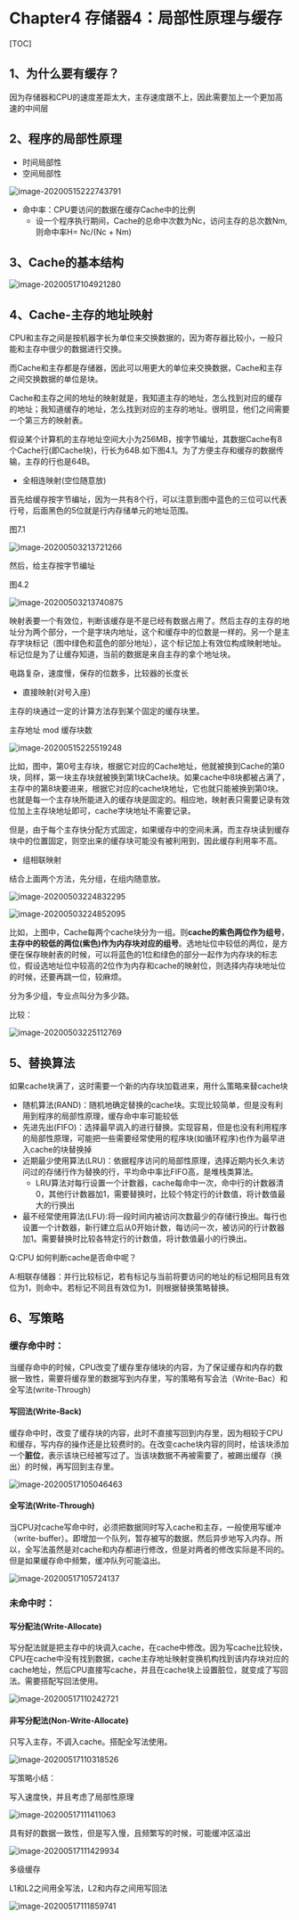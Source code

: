 

# Chapter4 存储器4：局部性原理与缓存

[TOC]

## 1、为什么要有缓存？

因为存储器和CPU的速度差距太大，主存速度跟不上，因此需要加上一个更加高速的中间层

## 2、程序的局部性原理

- 时间局部性
- 空间局部性

![image-20200515222743791](assets/image-20200515222743791.png)

- 命中率：CPU要访问的数据在缓存Cache中的比例
  - 设一个程序执行期间，Cache的总命中次数为Nc，访问主存的总次数Nm,则命中率H= Nc/(Nc + Nm)



## 3、Cache的基本结构

![image-20200517104921280](assets/image-20200517104921280.png)



## 4、Cache-主存的地址映射

CPU和主存之间是按机器字长为单位来交换数据的，因为寄存器比较小，一般只能和主存中很少的数据进行交换。

而Cache和主存都是存储器，因此可以用更大的单位来交换数据，Cache和主存之间交换数据的单位是块。

Cache和主存之间的地址的映射就是，我知道主存的地址，怎么找到对应的缓存的地址；我知道缓存的地址，怎么找到对应的主存的地址。很明显，他们之间需要一个第三方的映射表。

假设某个计算机的主存地址空间大小为256MB，按字节编址，其数据Cache有8个Cache行(即Cache块)，行长为64B.如下图4.1。为了方便主存和缓存的数据传输，主存的行也是64B。

- 全相连映射(空位随意放)

首先给缓存按字节编址，因为一共有8个行，可以注意到图中蓝色的三位可以代表行号，后面黑色的5位就是行内存储单元的地址范围。

图7.1

![image-20200503213721266](assets/image-20200503213721266.png)

然后，给主存按字节编址

图4.2

![image-20200503213740875](assets/image-20200503213740875.png)

映射表要一个有效位，判断该缓存是不是已经有数据占用了。然后主存的主存的地址分为两个部分，一个是字块内地址，这个和缓存中的位数是一样的。另一个是主存字块标记（图中绿色和蓝色的部分地址），这个标记加上有效位构成映射地址。标记位是为了让缓存知道，当前的数据是来自主存的拿个地址块。

电路复杂，速度慢，保存的位数多，比较器的长度长

- 直接映射(对号入座)

主存的块通过一定的计算方法存到某个固定的缓存块里。

主存地址 mod 缓存块数

![image-20200515225519248](assets/image-20200515225519248.png)

比如，图中，第0号主存块，根据它对应的Cache地址，他就被换到Cache的第0块，同样，第一块主存块就被换到第1块Cache块。如果cache中8块都被占满了，主存中的第8块要进来，根据它对应的cache块地址，它也就只能被换到第0块。也就是每一个主存块所能进入的缓存块是固定的。相应地，映射表只需要记录有效位加上主存块地址即可，cache字块地址不需要记录。

但是，由于每个主存快分配方式固定，如果缓存中的空间未满，而主存块读到缓存块中的位置固定，则空出来的缓存块可能没有被利用到，因此缓存利用率不高。



- 组相联映射

结合上面两个方法，先分组，在组内随意放。

![image-20200503224832295](assets/image-20200503224832295.png)



![image-20200503224852095](assets/image-20200503224852095.png)

比如，上图中，Cache每两个cache块分为一组。则**cache的紫色两位作为组号**，**主存中的较低的两位(紫色)作为内存块对应的组号**。选地址位中较低的两位，是方便在保存映射表的时候，可以将蓝色的1位和绿色的部分一起作为内存块的标志位，假设选地址位中较高的2位作为内存和cache的映射位，则选择内存块地址位的时候，还要再跳一位，较麻烦。

分为多少组，专业点叫分为多少路。

比较：

![image-20200503225112769](assets/image-20200503225112769.png)

## 5、替换算法

如果cache块满了，这时需要一个新的内存块加载进来，用什么策略来替cache块

- 随机算法(RAND)：随机地确定替换的cache块。实现比较简单，但是没有利用到程序的局部性原理，缓存命中率可能较低
- 先进先出(FIFO)：选择最早调入的进行替换。实现容易，但是也没有利用程序的局部性原理，可能把一些需要经常使用的程序块(如循环程序)也作为最早进入cache的块替换掉
- 近期最少使用算法(LRU)：依据程序访问的局部性原理，选择近期内长久未访问过的存储行作为替换的行，平均命中率比FIFO高，是堆栈类算法。
  - LRU算法对每行设置一个计数器，cache每命中一次，命中行的计数器清0，其他行计数器加1，需要替换时，比较个特定行的计数值，将计数值最大的行换出
- 最不经常使用算法(LFU):将一段时间内被访问次数最少的存储行换出。每行也设置一个计数器，新行建立后从0开始计数，每访问一次，被访问的行计数器加1。需要替换时比较各特定行的计数值，将计数值最小的行换出。

Q:CPU 如何判断cache是否命中呢？

A:相联存储器：并行比较标记，若有标记与当前将要访问的地址的标记相同且有效位为1，则命中。若标记不同且有效位为1，则根据替换策略替换。 



## 6、写策略

### 缓存命中时：

当缓存命中的时候，CPU改变了缓存里存储块的内容，为了保证缓存和内存的数据一致性，需要将缓存里的数据写到内存里，写的策略有写会法（Write-Bac）和全写法(write-Through)

#### 写回法(Write-Back)

缓存命中时，改变了缓存块的内容，此时不直接写回到内存里，因为相较于CPU和缓存，写内存的操作还是比较费时的。在改变cache块内容的同时，给该块添加一个**脏位**，表示该块已经被写过了。当该块数据不再被需要了，被踢出缓存（换出）的时候，再写回到主存里。

![image-20200517105046463](assets/image-20200517105046463.png)

#### 全写法(Write-Through)

当CPU对cache写命中时，必须把数据同时写入cache和主存，一般使用写缓冲（write-buffer）。即增加一个队列，暂存被写的数据，然后异步地写入内存。所以，全写法虽然是对cache和内存都进行修改，但是对两者的修改实际是不同的。但是如果缓存命中频繁，缓冲队列可能溢出。

![image-20200517105724137](assets/image-20200517105724137.png)



### 未命中时：

#### 写分配法(Write-Allocate)

写分配法就是把主存中的块调入cache，在cache中修改。因为写cache比较快，CPU在cache中没有找到数据，cache主存地址映射变换机构找到该内存块对应的cache地址，然后CPU直接写cache，并且在cache块上设置脏位，就变成了写回法。需要搭配写回法使用。

![image-20200517110242721](assets/image-20200517110242721.png)

#### 非写分配法(Non-Write-Allocate)

只写入主存，不调入cache。搭配全写法使用。

![image-20200517110318526](assets/image-20200517110318526.png)



写策略小结：

写入速度快，并且考虑了局部性原理

![image-20200517111411063](assets/image-20200517111411063.png)

具有好的数据一致性，但是写入慢，且频繁写的时候，可能缓冲区溢出

![image-20200517111429934](assets/image-20200517111429934.png)

多级缓存

L1和L2之间用全写法，L2和内存之间用写回法

![image-20200517111859741](assets/image-20200517111859741.png)

